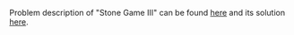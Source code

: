 Problem description of "Stone Game III" can be found [here](https://leetcode.com/problems/stone-game-iii/description/) and its solution [here](https://github.com/aurimas13/Solutions-To-Problems/blob/main/LeetCode/Python%20Solutions/Stone%20Game%20III/stone.java).
